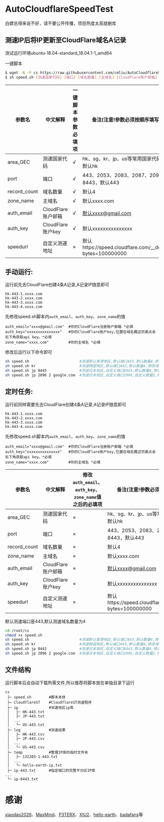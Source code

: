 # AutoCloudflareSpeedTest
白嫖总得来说不好，请不要公开传播，项目热度太高就删库
## 测速IP后将IP更新至CloudFlare域名A记录
测试运行环境ubuntu-18.04-standard_18.04.1-1_amd64

一键脚本
``` bash
$ wget -N -P cs https://raw.githubusercontent.com/cmliu/AutoCloudflareSpeedTest/main/speed.sh && cd cs && chmod +x speed.sh 
$ sh speed.sh [测速国家代码] [端口] [域名数量] [主域名] [CloudFlare账户邮箱] [CloudFlare账户key] [自定义测速地址]
```
| 参数名| 中文解释| 一键脚本参数必填项 | 备注(注意!参数必须按顺序填写)  |
|--------------------------|----------------|-----------------|-----------------|
| area_GEC |测速国家代码 |√ | hk、sg、kr、jp、us等常用国家代码，默认hk |
| port |端口  | √ | 443、2053、2083、2087、2096、8443，默认443 |
| record_count |域名数量 | √ | 默认4 |
| zone_name |主域名 | √ | 默认xxxx.com |
| auth_email | CloudFlare账户邮箱 | √ | 默认xxxx@gmail.com |
| auth_key |CloudFlare账户key | √ | 默认xxxxxxxxxxxxxxx |
| speedurl |自定义测速地址 | × | 默认https://speed.cloudflare.com/__down?bytes=100000000 |

## 手动运行:
运行前先去CloudFlare创建4条A记录,A记录IP随意即可
```
hk-443-1.xxxx.com
hk-443-2.xxxx.com
hk-443-3.xxxx.com
hk-443-4.xxxx.com
```

先修改speed.sh脚本内`auth_email`、`auth_key`、`zone_name`的值
```
auth_email="xxxx@gmail.com"  #你的CloudFlare注册账户邮箱 *必填
auth_key="xxxxxxxxxxxxxxx"   #你的CloudFlare账户key,位置在域名概述页面点击右下角获取api key。*必填
zone_name="xxxx.com"         #你的主域名 *必填
```

修改后运行以下命令即可
``` bash
sh speed.sh                       #测速默认香港地区,默认端口443,默认数量4,修改域名为默认    hk-443-[1~4].xxxx.com
sh speed.sh kr                    #测速韩国地区,默认端口443,默认数量4,修改域名为默认        kr-443-[1~4].xxxx.com
sh speed.sh jp 8443               #测速日本地区,自定义端口8443,默认数量4,修改域名为默认     jp-8443-[1~4].xxxx.com
sh speed.sh jp 2096 2 google.com  #测速日本地区,自定义端口2096,自定义数量2,修改自定义域名为 jp-2096-[1~2].google.com
```

## 定时任务:
运行前同样需要先去CloudFlare创建4条A记录,A记录IP随意即可
```
hk-443-1.xxxx.com
hk-443-2.xxxx.com
hk-443-3.xxxx.com
hk-443-4.xxxx.com
```

先修改speed.sh脚本内`auth_email`、`auth_key`、`zone_name`的值
```
auth_email="xxxx@gmail.com"  #你的CloudFlare注册账户邮箱 *必填
auth_key="xxxxxxxxxxxxxxx"   #你的CloudFlare账户key,位置在域名概述页面点击右下角获取api key。*必填
zone_name="xxxx.com"         #你的主域名 *必填
```
| 参数名| 中文解释| 修改`auth_email`、`auth_key`、`zone_name`值之后的必填项 | 备注(注意!参数必须按顺序填写)  |
|--------------------------|----------------|-----------------|-----------------|
| area_GEC |测速国家代码 |× | hk、sg、kr、jp、us等常用国家代码，默认hk |
| port |端口  | × | 443、2053、2083、2087、2096、8443，默认443 |
| record_count |域名数量 | × | 默认4 |
| zone_name |主域名 | × | 默认xxxx.com |
| auth_email | CloudFlare账户邮箱 | × | 默认xxxx@gmail.com |
| auth_key |CloudFlare账户key | × | 默认xxxxxxxxxxxxxxx |
| speedurl |自定义测速地址 | × | 默认https://speed.cloudflare.com/__down?bytes=100000000 |

默认测速端口是443,默认测速域名数量为4
``` bash
cd /root/cs
chmod +x speed.sh
sh speed.sh                       #测速默认香港地区,默认端口443,默认数量4,修改域名为默认    hk-443-[1~4].xxxx.com
sh speed.sh kr                    #测速韩国地区,默认端口443,默认数量4,修改域名为默认        kr-443-[1~4].xxxx.com
sh speed.sh jp 8443               #测速日本地区,自定义端口8443,默认数量4,修改域名为默认     jp-8443-[1~4].xxxx.com
sh speed.sh jp 2096 2 google.com  #测速日本地区,自定义端口2096,自定义数量2,修改自定义域名为 jp-2096-[1~2].google.com
```

## 文件结构
运行脚本后会自动下载所需文件,所以推荐将脚本放在单独目录下运行
```
cs
 ├─ speed.sh        #脚本本体
 ├─ CloudflareST    #CloudflareST测速程序
 ├─ ip              #测速地区ip库
 │   ├─ HK-443.txt
 │   ├─ JP-443.txt
 │  ...
 │   └─ US-443.txt
 ├─ log             #测速结果
 │   ├─ HK-443.csv
 │   ├─ JP-443.csv
 │  ...
 │   └─ US-443.csv
 ├─ temp            #整理IP库的临时文件夹
 │   ├─ 132203-1-443.txt
 │  ...
 │   └─ hello-earth-ip.txt
 ├─ ip-443.txt      #指定端口的完整不分区IP库
...
 └─ ip-8443.txt
```

 # 感谢
 [xiaodao2026](https://github.com/xiaodao2026/speed)、[MaxMind](https://www.maxmind.com/)、[P3TERX](https://github.com/P3TERX/GeoLite.mmdb)、[XIU2](https://github.com/XIU2/CloudflareSpeedTest)、[hello-earth](https://github.com/hello-earth/cloudflare-better-ip)、[badafans](https://github.com/badafans/better-cloudflare-ip)等
